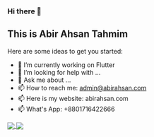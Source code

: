 ### Hi there 👋
## This is Abir Ahsan Tahmim

Here are some ideas to get you started:

- 🔭 I’m currently working on Flutter
- 🤔 I’m looking for help with ...
- 💬 Ask me about ...
- 📫 How to reach me: admin@abirahsan.com
- 📫 Here is my website: abirahsan.com
- 📫 What's App: +8801716422666

	
<a href="https://github.com/AbirAhsan?tab=repositories">
  <img align="center" src="https://github-readme-stats.anuraghazra1.vercel.app/api/top-langs/?username=AbirAhsan&theme=dark&hide_langs_below=0&title_color=FFF" />
</a>
<a href="https://github.com/AbirAhsan">
  <img align="center" src="https://github-readme-stats.anuraghazra1.vercel.app/api?username=AbirAhsan&show_icons=false&theme=vision-friendly-dark&line_height=40&title_color=fff&count_private=true"
</a>
